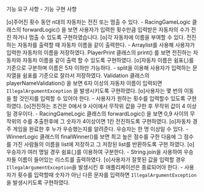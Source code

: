 기능 요구 사항
    - 기능 구현 사항

[o]주어진 횟수 동안 n대의 자동차는 전진 또는 멈출 수 있다.
    - RacingGameLogic 클래스의 forwardLogic() 을 보면 사용자가 입력한 횟수만큼 입력받은 자동차의 수가 전진 하거나 멈출 수 있도록 구현하였습니다. 
[o]각 자동차에 이름을 부여할 수 있다. 전진하는 자동차를 출력할 때 자동차 이름을 같이 출력한다.
    - Arraylist를 사용해 사용자가 입력한 자동차의 이름을 저장하였다. PlayerPrint 클래스의 print() 를 보면 전진하는 자동차와 자동차 이름을 같이 출력
        할 수 있도록 구현하였다.
[o]자동차 이름은 쉼표(,)를 기준으로 구분하며 이름은 5자 이하만 가능하다.
    - split을 이용해 사용자가 입력하는 문자열을 쉼표를 기준으로 잘라서 저장하였다. Validation 클래스의 playerNameValidation() 을 보면 6자 이상의 
        자동차 이름이 입력되면 `IllegalArgumentException` 을 발생시키도록 구현하였다.
[o]사용자는 몇 번의 이동을 할 것인지를 입력할 수 있어야 한다.
    - 사용자가 원하는 횟수를 입력할수 있도록 구현하였다.
[o]전진하는 조건은 0에서 9 사이에서 무작위 값을 구한 후 무작위 값이 4 이상일 경우이다.
    - RacingGameLogic 클래스의 forwardLogic() 을 보면 0,9 사이의 무작위의 수를 추출한후에 그 숫자가 4이상이면 1칸 전진하도록 구현하였다.
[o]자동차 경주 게임을 완료한 후 누가 우승했는지를 알려준다. 우승자는 한 명 이상일 수 있다.
    - WinnerLogic 클래스의 finalWinner()를 보면 최고 높은 점수를 구한 다음에 그 점수를 가진 사람들의 이름을 list에 저장하고 그 저장된 list를 반환하도록
        구현 하였다.
[o]우승자가 여러 명일 경우 쉼표(,)를 이용하여 구분한다.
    - String.join을 사용하여 우승자들 이름이 들어있는 리스트를 출력하였다.
[o]사용자가 잘못된 값을 입력할 경우 `IllegalArgumentException`을 발생시킨 후 애플리케이션은 종료되어야 한다.
    - 사용자가 횟수를 입력할때 숫자가 아닌 다른 문자를 입력하면 `IllegalArgumentException`을 발생시키도록 구현하였다.